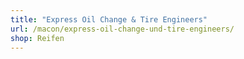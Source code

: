 ```yaml
---
title: "Express Oil Change & Tire Engineers"
url: /macon/express-oil-change-und-tire-engineers/
shop: Reifen
---
```

